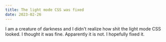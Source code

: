 ```yaml
---
title: The light mode CSS was fixed
date: 2023-02-26
---
```


I am a creature of darkness and I didn't realize how shit the light
mode CSS looked. I thought it was fine. Apparently it is not. I
hopefully fixed it.
